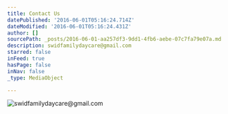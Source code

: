 ```yaml
---
title: Contact Us
datePublished: '2016-06-01T05:16:24.714Z'
dateModified: '2016-06-01T05:16:24.431Z'
author: []
sourcePath: _posts/2016-06-01-aa257df3-9dd1-4fb6-aebe-07c7fa79e07a.md
description: swidfamilydaycare@gmail.com
starred: false
inFeed: true
hasPage: false
inNav: false
_type: MediaObject

---
```

![swidfamilydaycare@gmail.com](https://the-grid-user-content.s3-us-west-2.amazonaws.com/2c98538f-0e17-4587-bb7e-2c54829184c5.jpg)